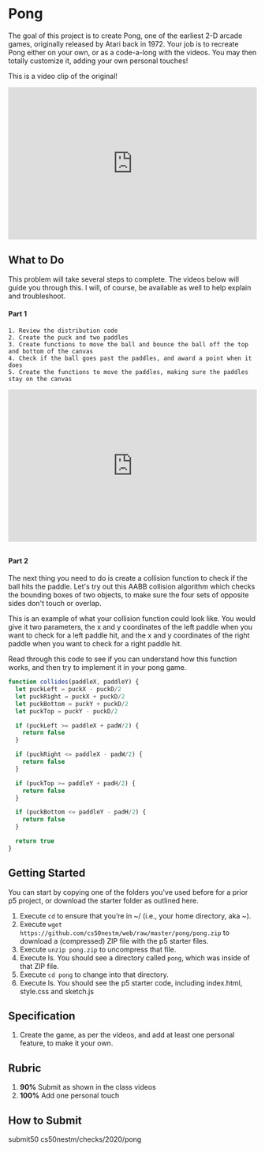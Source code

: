 # Pong

The goal of this project is to create Pong, one of the earliest 2-D arcade games, originally released by Atari back in 1972. Your job is to recreate Pong 
either on your own, or as a code-a-long with the videos. You may then totally customize it, adding your own personal touches!

<style type="text/css">
.iframe_container {
	position: relative;
	padding-bottom: 56.25%; 
	padding-top: 25px;
	height: 0;
	margin-bottom: 30px;
}

.iframe_container iframe {
	position: absolute;
	top: 0;
	left: 0;
	width: 100%;
	height: 100%;
}
</style>

This is a video clip of the original!

<div class="iframe_container">
<iframe src="https://www.youtube.com/embed/fhd7FfGCdCo" title="YouTube video player" frameborder="0" allow="accelerometer; autoplay; encrypted-media; gyroscope; picture-in-picture" allowfullscreen></iframe>
</div>

## What to Do

This problem will take several steps to complete. The videos below will guide you through this. I will, of course, be available as well to help explain and troubleshoot.

#### Part 1
```
1. Review the distribution code
2. Create the puck and two paddles
3. Create functions to move the ball and bounce the ball off the top and bottom of the canvas
4. Check if the ball goes past the paddles, and award a point when it does
5. Create the functions to move the paddles, making sure the paddles stay on the canvas
```
<div class="iframe_container">
<iframe src="https://www.youtube.com/embed/M2XxTDmMZ80" frameborder="0" allow="accelerometer; autoplay; encrypted-media; gyroscope; picture-in-picture" allowfullscreen></iframe>
</div>

#### Part 2

The next thing you need to do is create a collision function to check if the ball hits the paddle. Let's try out this AABB collision algorithm which checks the bounding boxes of two objects, to make sure the four sets of opposite sides don't touch or overlap.

This is an example of what your collision function could look like. You would give it two parameters, the x and y coordinates of the left paddle when you want to check for a left paddle hit, and the x and y coordinates of the right paddle when you want to check for a right paddle hit.

Read through this code to see if you can understand how this function works, and then try to implement it in your pong game.

```javascript
function collides(paddleX, paddleY) {
  let puckLeft = puckX - puckD/2
  let puckRight = puckX + puckD/2
  let puckBottom = puckY + puckD/2
  let puckTop = puckY - puckD/2

  if (puckLeft >= paddleX + padW/2) {
    return false
  }

  if (puckRight <= paddleX - padW/2) {
    return false
  }

  if (puckTop >= paddleY + padH/2) {
    return false
  }

  if (puckBottom <= paddleY - padH/2) {
    return false
  }

  return true
}
```

## Getting Started

You can start by copying one of the folders you've used before for a prior p5 project, or download the starter folder as outlined here.

1. Execute `cd` to ensure that you’re in ~/ (i.e., your home directory, aka ~).
2. Execute `wget https://github.com/cs50nestm/web/raw/master/pong/pong.zip` to download a (compressed) ZIP file with the p5 starter files.
1. Execute `unzip pong.zip` to uncompress that file.
1. Execute ls. You should see a directory called `pong`, which was inside of that ZIP file.
1. Execute `cd pong` to change into that directory.
1. Execute ls. You should see the p5 starter code, including index.html, style.css and sketch.js

## Specification

1. Create the game, as per the videos, and add at least one personal feature, to make it your own.

## Rubric

1. **90%** Submit as shown in the class videos
1. **100%** Add one personal touch

## How to Submit

submit50 cs50nestm/checks/2020/pong
